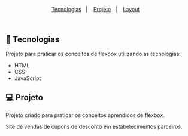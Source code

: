 

<p align="center">
  <a href="#-tecnologias">Tecnologias</a>&nbsp;&nbsp;&nbsp;|&nbsp;&nbsp;&nbsp;
  <a href="#-projeto">Projeto</a>&nbsp;&nbsp;&nbsp;|&nbsp;&nbsp;&nbsp;
  <a href="#-layout">Layout</a>&nbsp;&nbsp;&nbsp;&nbsp;&nbsp;&nbsp;
</p>
<br>

## 🚀 Tecnologias

Projeto para praticar os conceitos de flexbox utilizando as tecnologias:

- HTML
- CSS
- JavaScript

## 💻 Projeto

Projeto criado para praticar os conceitos aprendidos de flexbox.

Site de vendas de cupons de desconto em estabelecimentos parceiros.
